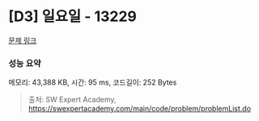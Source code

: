 # [D3] 일요일 - 13229 

[문제 링크](https://swexpertacademy.com/main/code/problem/problemDetail.do?contestProbId=AX0SaDW6L2oDFASs) 

### 성능 요약

메모리: 43,388 KB, 시간: 95 ms, 코드길이: 252 Bytes



> 출처: SW Expert Academy, https://swexpertacademy.com/main/code/problem/problemList.do